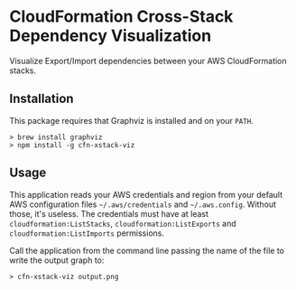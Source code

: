 # CloudFormation Cross-Stack Dependency Visualization

Visualize Export/Import dependencies between your AWS CloudFormation stacks.

## Installation
This package requires that Graphviz is installed and on your `PATH`.
```
> brew install graphviz
> npm install -g cfn-xstack-viz
```

## Usage
This application reads your AWS credentials and region from your default AWS configuration files `~/.aws/credentials` and `~/.aws.config`.  Without those, it's useless.  The credentials must have at least `cloudformation:ListStacks`, `cloudformation:ListExports` and `cloudformation:ListImports` permissions.

Call the application from the command line passing the name of the file to write the output graph to:
```
> cfn-xstack-viz output.png
```
